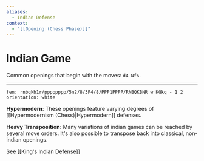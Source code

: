 ```yaml
---
aliases:
  - Indian Defense
context:
  - "[[Opening (Chess Phase)]]"
---
```


# Indian Game

Common openings that begin with the moves: `d4 Nf6`.

---

```chesser
fen: rnbqkb1r/pppppppp/5n2/8/3P4/8/PPP1PPPP/RNBQKBNR w KQkq - 1 2
orientation: white
```

**Hypermodern**: These openings feature varying degrees of [[Hypermodernism (Chess)|Hypermodern]] defenses.

**Heavy Transposition**: Many variations of indian games can be reached by several move orders. It's also possible to transpose back into classical, non-indian openings.

See [[King's Indian Defense]]
